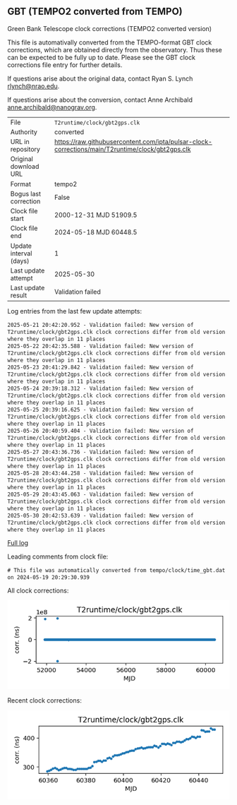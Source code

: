 
## GBT (TEMPO2 converted from TEMPO)

Green Bank Telescope clock corrections (TEMPO2 converted version)

This file is automativally converted from the TEMPO-format GBT
clock corrections, which are obtained directly from the observatory.
Thus these can be expected to be fully up to date. Please see the
GBT clock corrections file entry for further details.

If questions arise about the original data, contact Ryan S. Lynch
<rlynch@nrao.edu>.

If questions arise about the conversion, contact Anne Archibald
<anne.archibald@nanograv.org>.

|     |     |
|:--- |:--- |
| File | `T2runtime/clock/gbt2gps.clk` |
| Authority | converted |
| URL in repository | <https://raw.githubusercontent.com/ipta/pulsar-clock-corrections/main/T2runtime/clock/gbt2gps.clk> |
| Original download URL | <None> |
| Format | tempo2 |
| Bogus last correction | False |
| Clock file start | 2000-12-31 MJD 51909.5 |
| Clock file end | 2024-05-18 MJD 60448.5 |
| Update interval (days) | 1 |
| Last update attempt | 2025-05-30 |
| Last update result | Validation failed |

Log entries from the last few update attempts:
```
2025-05-21 20:42:20.952 - Validation failed: New version of T2runtime/clock/gbt2gps.clk clock corrections differ from old version where they overlap in 11 places
2025-05-22 20:42:35.588 - Validation failed: New version of T2runtime/clock/gbt2gps.clk clock corrections differ from old version where they overlap in 11 places
2025-05-23 20:41:29.842 - Validation failed: New version of T2runtime/clock/gbt2gps.clk clock corrections differ from old version where they overlap in 11 places
2025-05-24 20:39:18.312 - Validation failed: New version of T2runtime/clock/gbt2gps.clk clock corrections differ from old version where they overlap in 11 places
2025-05-25 20:39:16.625 - Validation failed: New version of T2runtime/clock/gbt2gps.clk clock corrections differ from old version where they overlap in 11 places
2025-05-26 20:40:59.404 - Validation failed: New version of T2runtime/clock/gbt2gps.clk clock corrections differ from old version where they overlap in 11 places
2025-05-27 20:43:36.736 - Validation failed: New version of T2runtime/clock/gbt2gps.clk clock corrections differ from old version where they overlap in 11 places
2025-05-28 20:43:44.258 - Validation failed: New version of T2runtime/clock/gbt2gps.clk clock corrections differ from old version where they overlap in 11 places
2025-05-29 20:43:45.063 - Validation failed: New version of T2runtime/clock/gbt2gps.clk clock corrections differ from old version where they overlap in 11 places
2025-05-30 20:42:53.639 - Validation failed: New version of T2runtime/clock/gbt2gps.clk clock corrections differ from old version where they overlap in 11 places
```
[Full log](https://raw.githubusercontent.com/ipta/pulsar-clock-corrections/main/log/T2runtime/clock/gbt2gps.clk.log)

Leading comments from clock file:

    # This file was automatically converted from tempo/clock/time_gbt.dat on 2024-05-19 20:29:30.939



All clock corrections:

![plot of all clock corrections](gbt2gps.clk.png "All corrections")

Recent clock corrections:

![plot of recent clock corrections](gbt2gps.clk.short.png "Recent corrections")

